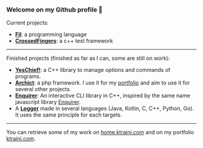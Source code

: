 ### Welcome on my Github profile :tada:

Current projects:

- **[Fil](https://github.com/Fil-Language)**: a programming language
- **[CrossedFingers](https://github.com/Gashmob/CrossedFingers)**: a c++ test framework

---

Finished projects (finished as far as I can, some are still on work):

- **[YesChief!](https://github.com/Gashmob/YesChief)**: a C++ library to manage options and commands of programs.
- **[Archict](https://github.com/Archict)**: a php framework. I use it for my [portfolio](https://ktraini.com) and aim to use it for several other projects.
- **[Enquirer](https://github.com/Gashmob/Enquirer)**: An interactive CLI library in C++, inspired by the same name javascript library [Enquirer](https://www.npmjs.com/package/enquirer).
- A **[Logger](https://github.com/Gashmob/Logger)** made in several languages (Java, Kotlin, C, C++, Python, Go). It uses the same principle for each targets.

---

You can retrieve some of my work on [home.ktraini.com](https://home.ktraini.com) and on my portfolio [ktraini.com](https://ktraini.com).
